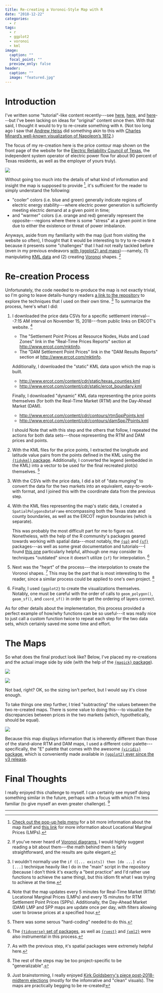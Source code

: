 ```yaml
---
title: Re-creating a Voronoi-Style Map with R
date: "2018-12-22"
categories:
  - r
tags:
  - r
  - ggplot2
  - voronoi
  - kml
image:
  caption: ""
  focal_point: ""
  preview_only: false
header:
  caption: ""
  image: "featured.jpg"
---
```


# Introduction

I've written some "tutorial"-like content recently---see 
[here](texas-high-schools-academics-fuzzy-join),
[here](/post/split-apply-combine-machine-learning-r), and
[here](/post/nested-json-to-tidy-data-frame-r)---but
I've been lacking on ideas for "original" content since then. With that said,
I thought it would to try to re-create something with `R`. (Not too long ago
I saw that 
[Andrew Heiss](https://www.andrewheiss.com/) did something akin to this with 
[Charles Minard’s well-known visualization of Napoleon’s 1812](https://www.andrewheiss.com/blog/2017/08/10/exploring-minards-1812-plot-with-ggplot2/).)

The focus of my re-creation here is the price contour map shown on the
front page of the website for the [Electric Reliability Council of Texas](http://http://www.ercot.com/),
the independent system operator of electric power flow
for about 90 percent of Texas residents, as well as the employer of yours truly).

![](rtmSpp-20181115-071500.png)

Without going too much into the details of what kind of information
and insight the map is supposed to provide [^1], it's sufficient for the
reader to simply understand the following:

+ "cooler" colors (i.e. blue and green) 
generally indicate regions of electric energy stability---where electric power 
generation is sufficiently meeting electric demand at a given point 
in time;
+ and "warmer" colors (i.e. orange and red) generally represent the
opposite---regions where there is some "stress" at a given point in time
due to either the existence or threat of power imbalance.

Anyways, aside from my familiarity with the map (just from visiting
the website so often), I thought that it would
be interesting to try to re-create it because it presents some "challenges"
that I had not really tackled before (even in my previous endeavors
[with {ggplot2} and maps](/post/texas-high-schools-bubble-grid))---namely,
(1) manipulating [KML data](https://developers.google.com/kml/documentation/)
and (2) creating [Voronoi](https://en.wikipedia.org/wiki/Voronoi_diagram) 
shapes. [^2]

# Re-creation Process

Unfortunately, the code needed to re-produce the map is not exactly trivial,
so I'm going to leave details-hungry readers
[a link to the repository](https://github.com/tonyelhabr/voronoi-contour)
to explore the techniques that I used on their own time. [^3] To summarize the process,
here's what I did:

1. I downloaded the price data CSVs for a specific settlement 
interval---7:15 AM interval on November 15, 2018---from public links 
on ERCOT's website. [^4]

    + The "Settlement Point Prices at Resource Nodes, Hubs and Load Zones" link 
    in the "Real-Time Prices Reports" section at http://www.ercot.com/mktinfo.
    + The "DAM Settlement Point Prices" link in the "DAM Results Reports" section 
    at http://www.ercot.com/mktinfo.

    Additionally, I downloaded the "static" KML data upon which the map is built.

    + http://www.ercot.com/content/cdr/static/texas_counties.kml
    + http://www.ercot.com/content/cdr/static/ercot_boundary.kml

    Finally, I downloaded "dynamic" KML data representing the price points 
themselves (for both the Real-Time Market (RTM) and the Day-Ahead Market (DAM).

    + http://www.ercot.com/content/cdr/contours/rtmSppPoints.kml
    + http://www.ercot.com/content/cdr/contours/damSpp7Points.kml

    I should Note that with this step and the others that follow, 
I repeated the actions for both data sets---those representing the 
RTM and DAM prices and points.

2. With the KML files for the price points, I extracted the
longitude and latitude value pairs from the points defined in the KML
using the [`{tidykml}` package](https://github.com/briatte/tidykml).
Additionally, I converted the legend (embedded in the KML) into a vector
to be used  for the final recreated plot(s) themselves. [^5]

3. With the CSVs with the price data, I did a bit of "data munging" to convert
the data for the two markets into an equivalent, easy-to-work-with format, and
I joined this with the coordinate data from the previous step.

4. With the KML files representing the map's static data, I created
a `SpatialPolygonsDataFrame` encompassing both the Texas state and county boundaries,
as well as the ERCOT region boundaries (which is separate).

    This was probably the most difficult part for me to figure out. Nonetheless,
with the help of the R community's packages geared towards working with spatial
data---most notably, the [`{sp}`](https://cran.r-project.org/web/packages/sp/index.html) 
and [`{sf}`](https://cran.r-project.org/web/packages/sf/index.html) packages---as well as some great
documentation and tutorials---I found
[this one](https://mgimond.github.io/Spatial/interpolation-in-r.html)
particularly helpful, although one may consider its techniques "outdated" since it doesn't
utilize `{sf}` for interpolation. [^6]

5. Next was the "heart" of the process---the interpolation to create the Voronoi
shapes. [^7] This may be the part that is most interesting to the reader,
since a similar process could be applied to one's own project. [^8]

6. Finally, I used `{ggplot2}` to create the visualizations themselves.
Notably, one must be careful with the order of calls to
`geom_polygon()`, `geom_sf()`, and `coord_sf()` in order to get
the ordering of layers correct.

As for other details about the implementation, this process provided a perfect
example of how/why functions can be so useful---it was really nice to just call 
a custom function twice to repeat each step for
the two data sets, which certainly saved me some time and effort.

# The Maps

So what does the final product look like? Below, I've placed my re-creations
and the actual image side by side (with the help of the 
[`{magick}` package](https://cran.r-project.org/web/packages/magick/index.html)).

![](viz_pnt_rtm_compare.png)

![](viz_pnt_dam_compare.png)

Not bad, right? OK, so the sizing isn't perfect, but I would say it's close enough.

To take things one step further, I tried "subtracting" the values between the two
re-created maps. There is some value to doing this---to visualize the discrepancies
between prices in the two markets (which, hypothetically, should be equal).

![](viz_pnt_rtm2dam.png)

Because this map displays information that is inherently different than those
of the stand-alone RTM and DAM maps, I used a different color 
palette---specifically, the "E" palette that comes with the 
awesome [`{viridis}` package](https://cran.r-project.org/web/packages/viridis/index.html),
which is conveniently made available in 
[`{ggplot2}` ever since the v3 release](https://www.tidyverse.org/articles/2018/07/ggplot2-3-0-0/).


# Final Thoughts

I really enjoyed this challenge to myself. I can certainly see myself doing something
similar in the future, perhaps with a focus with which I'm less familiar (to give
myself an even greater challenge). [^9]


--------------------------------------------------------------------------------
[^1]: [Check out the pop-up help menu](http://www.ercot.com/help/popup/lmpContourMapHelp) for a bit more information about the map itself and [this link](https://www.e-education.psu.edu/ebf483/node/647) for more information about Locational Marginal Prices (LMPs).

[^2]: If you've never heard of [Voronoi diagrams](https://en.wikipedia.org/wiki/Voronoi_diagram), I would highly suggest reading a bit about them---the math behind them is fairly straightforward, and the results are quite elegant.

[^3]: I wouldn't normally use the `if ([... exists]) then [do ...] else [...]` technique heavily like I do in the "main" script in the repository (because I don't think it's exactly a "best practice" and I'd rather use functions to achieve the same thing), but this idiom fit what I was trying to achieve at the time.

[^4]: Note that the map updates every 5 minutes for Real-Time Market (RTM) Locational Marginal Prices (LMPs) and every 15 minutes for RTM Settlement Point Prices (SPPs). Additionally, the Day-Ahead Market (DAM) LMP and SPP maps are update once per day, with filters allowing user to browse prices at a specified hour.

[^5]: There was some serous "hard-coding" needed to do this.

[^6]: The [`{tidyverse}` set of packages](https://cran.r-project.org/web/packages/tidyverse/index.html), as well as [`{rvest}`](https://cran.r-project.org/web/packages/rvest/index.html) and [`{xml2}`](https://cran.r-project.org/web/packages/xml2/index.html) were also instrumental in this process.

[^7]: As with the previous step, `R`'s spatial packages were extremely helpful here.

[^8]: The rest of the steps may be too project-specific to be "generalizable".

[^9]: Just brainstorming, I really enjoyed [Kirk Goldsberry's piece post-2018-midterm elections](https://fivethirtyeight.com/features/how-beto-orourke-shifted-the-map-in-texas/) (mostly for the infomrative and "clean" visuals). The maps are practically begging to be re-created!